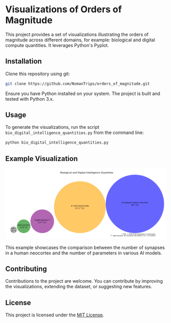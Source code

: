 # Visualizations of Orders of Magnitude

This project provides a set of visualizations illustrating the orders of magnitude across different domains, for example: biological and digital compute quantities. It leverages Python's Pyplot.

## Installation

Clone this repository using git:

```bash
git clone https://github.com/NomanTrips/orders_of_magnitude.git
```

Ensure you have Python installed on your system. The project is built and tested with Python 3.x.

## Usage

To generate the visualizations, run the script `bio_digital_intelligence_quantities.py` from the command line:

```bash
python bio_digital_intelligence_quantities.py
```

## Example Visualization

![Alt text](./digital_and_bio_compute.png)

This example showcases the comparison between the number of synapses in a human neocortex and the number of parameters in various AI models.

## Contributing

Contributions to the project are welcome. You can contribute by improving the visualizations, extending the dataset, or suggesting new features.

## License

This project is licensed under the [MIT License](LICENSE.md).
